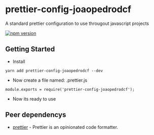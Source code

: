 # prettier-config-joaopedrodcf
A standard prettier configuration to use througout javascript projects

[![npm version](https://badge.fury.io/js/prettier-config-joaopedrodcf.svg)](https://badge.fury.io/js/prettier-config-joaopedrodcf)

## Getting Started

- Install

```
yarn add prettier-config-joaopedrodcf --dev
```

- Now create a file named: .prettier.js

```
module.exports = require('prettier-config-joaopedrodcf');
```

- Now its ready to use

## Peer dependencys

* [prettier](https://github.com/prettier/prettier) - Prettier is an opinionated code formatter.
